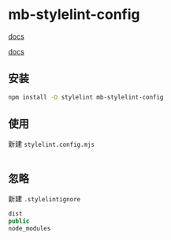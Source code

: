 # mb-stylelint-config

[docs](https://www.stylelint.cn/)

[docs](https://stylelint.nodejs.cn/)

## 安装

```bash
npm install -D stylelint mb-stylelint-config
```

## 使用

新建 `stylelint.config.mjs`

```js

```

## 忽略

新建 `.stylelintignore`

```js
dist
public
node_modules
```
